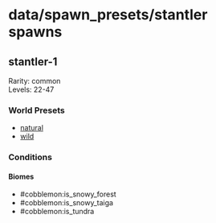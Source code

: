 # data/spawn_presets/stantler spawns  
  
## stantler-1  
Rarity: common  
Levels: 22-47  
  
### World Presets  
* [natural](/data/world_presets/natural.md)  
* [wild](/data/world_presets/wild.md)  
  
### Conditions  
  
#### Biomes  
  * #cobblemon:is_snowy_forest
  * #cobblemon:is_snowy_taiga
  * #cobblemon:is_tundra
  
